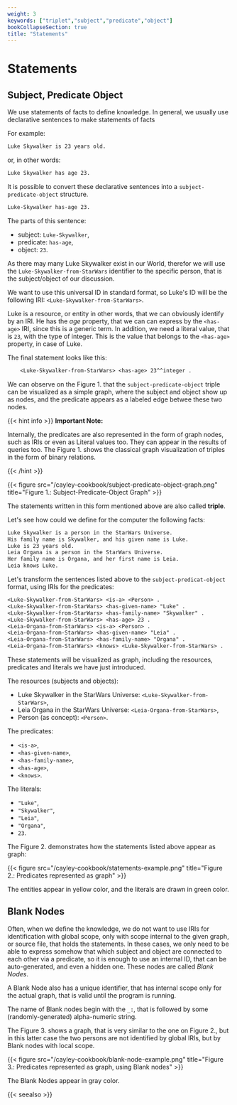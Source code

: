 ```yaml
---
weight: 3
keywords: ["triplet","subject","predicate","object"]
bookCollapseSection: true
title: "Statements"
---
```


# Statements

## Subject, Predicate Object

We use statements of facts to define knowledge.
In general, we usually use declarative sentences to make statements of facts

For example:

```txt
Luke Skywalker is 23 years old.
```

or, in other words:

```txt
Luke Skywalker has age 23.
```

It is possible to convert these declarative sentences into a `subject-predicate-object` structure.

```txt
Luke-Skywalker has-age 23.
```
The parts of this sentence:
- subject: `Luke-Skywalker`,
- predicate: `has-age`,
- object: `23`.

As there may many Luke Skywalker exist in our World, therefor we will use the `Luke-Skywalker-from-StarWars` identifier to the specific person, that is the subject/object of our discussion.

We want to use this universal ID in standard format, so Luke's ID will be the following IRI: `<Luke-Skywalker-from-StarWars>`.

Luke is a resource, or entity in other words, that we can obviously identify by an IRI.
He has the _age_ property, that we can can express by the `<has-age>` IRI, since this is a generic term. In addition, we need a literal value, that is `23`, with the type of integer. This is the value that belongs to the `<has-age>` property, in case of Luke.

The final statement looks like this:

```txt
    <Luke-Skywalker-from-StarWars> <has-age> 23^^integer .
```

We can observe on the Figure 1. that the `subject-predicate-object` triple can be visualized as a simple graph, where the subject and object show up as nodes, and the predicate appears as a labeled edge betwee these two nodes.

{{< hint info >}}
__Important Note:__

Internally, the predicates are also represented in the form of graph nodes, such as IRIs or even as Literal values too. They can appear in the results of queries too. The Figure 1. shows the classical graph visualization of triples in the form of binary relations.

{{< /hint >}}

{{< figure src="/cayley-cookbook/subject-predicate-object-graph.png" title="Figure 1.: Subject-Predicate-Object Graph" >}}

The statements written in this form mentioned above are also called __triple__.

Let's see how could we define for the computer the following facts:

```txt
Luke Skywalker is a person in the StarWars Universe.
His family name is Skywalker, and his given name is Luke.
Luke is 23 years old.
Leia Organa is a person in the StarWars Universe.
Her family name is Organa, and her first name is Leia.
Leia knows Luke.
```

Let's transform the sentences listed above to the `subject-predicat-object` format, using IRIs for the predicates:

```txt
<Luke-Skywalker-from-StarWars> <is-a> <Person> .
<Luke-Skywalker-from-StarWars> <has-given-name> "Luke" .
<Luke-Skywalker-from-StarWars> <has-family-name> "Skywalker" .
<Luke-Skywalker-from-StarWars> <has-age> 23 .
<Leia-Organa-from-StarWars> <is-a> <Person> .
<Leia-Organa-from-StarWars> <has-given-name> "Leia" .
<Leia-Organa-from-StarWars> <has-family-name> "Organa" .
<Leia-Organa-from-StarWars> <knows> <Luke-Skywalker-from-StarWars> .
```

These statements will be visualized as graph, including the resources, predicates and literals we have just introduced.

The resources (subjects and objects):
- Luke Skywalker in the StarWars Universe: `<Luke-Skywalker-from-StarWars>`,
- Leia Organa in the StarWars Universe: `<Leia-Organa-from-StarWars>`,
- Person (as concept): `<Person>`.

The predicates:
- `<is-a>`,
- `<has-given-name>`,
- `<has-family-name>`,
- `<has-age>`,
- `<knows>`.

The literals:
- `"Luke"`,
- `"Skywalker"`,
- `"Leia"`,
- `"Organa"`,
- `23`.

The Figure 2. demonstrates how the statements listed above appear as graph:

{{< figure src="/cayley-cookbook/statements-example.png" title="Figure 2.: Predicates represented as graph" >}}

The entities appear in yellow color, and the literals are drawn in green color.

## Blank Nodes

Often, when we define the knowledge, we do not want to use IRIs for identification with global scope, only with scope internal to the given graph, or source file, that holds the statements. In these cases, we only need to be able to express somehow that which subject and object are connected to each other via a predicate, so it is enough to use an internal ID, that can be auto-generated, and even a hidden one. These nodes are called _Blank Nodes_.

A Blank Node also has a unique identifier, that has internal scope only for the actual graph, that is valid until the program is running.

The name of Blank nodes begin with the `_:`, that is followed by some (randomly-generated) alpha-numeric string.

The Figure 3. shows a graph, that is very similar to the one on Figure 2., but in this latter case the two persons are not identified by global IRIs, but by Blank nodes with local scope.

{{< figure src="/cayley-cookbook/blank-node-example.png" title="Figure 3.:  Predicates represented as graph, using Blank nodes" >}}

The Blank Nodes appear in gray color.

{{< seealso >}}

